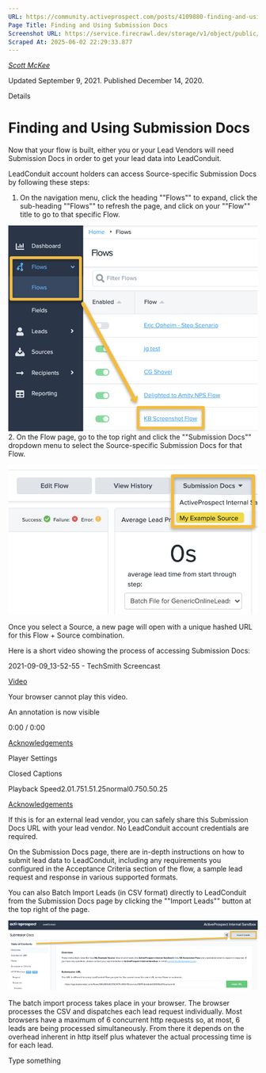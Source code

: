 ```yaml
---
URL: https://community.activeprospect.com/posts/4109880-finding-and-using-submission-docs
Page Title: Finding and Using Submission Docs
Screenshot URL: https://service.firecrawl.dev/storage/v1/object/public/media/screenshot-eaafd838-6ccc-4a7f-9c61-658301e8ecd2.png
Scraped At: 2025-06-02 22:29:33.877
---
```



[_Scott McKee_](https://community.activeprospect.com/memberships/7557680-scott-mckee)

Updated September 9, 2021. Published December 14, 2020.

Details

# Finding and Using Submission Docs

Now that your flow is built, either you or your Lead Vendors will need Submission Docs in order to get your lead data into LeadConduit.

LeadConduit account holders can access Source-specific Submission Docs by following these steps:

1. On the navigation menu, click the heading ""Flows"" to expand, click the sub-heading ""Flows"" to refresh the page, and click on your ""Flow"" title to go to that specific Flow.

![](images/image-1.png)
2. On the Flow page, go to the top right and click the ""Submission Docs"" dropdown menu to select the Source-specific Submission Docs for that Flow.

![](images/image-2.png)

Once you select a Source, a new page will open with a unique hashed URL for this Flow + Source combination.

Here is a short video showing the process of accessing Submission Docs:

2021-09-09\_13-52-55 - TechSmith Screencast

[Video](images/video-1.mp4)

Your browser cannot play this video.

An annotation is now visible

0:00 / 0:00

[Acknowledgements](https://www.techsmith.com/redirect.asp?target=SmartPlayerAcknowledgementLink&ver=1.0.0&lang=enu&os=na&product=smartplayer)

Player Settings

Closed Captions

Playback Speed2.01.751.51.25normal0.750.50.25

[Acknowledgements](https://www.techsmith.com/redirect.asp?target=SmartPlayerAcknowledgementLink&ver=1.0.0&lang=enu&os=na&product=smartplayer)


If this is for an external lead vendor, you can safely share this Submission Docs URL with your lead vendor. No LeadConduit account credentials are required.

On the Submission Docs page, there are in-depth instructions on how to submit lead data to LeadConduit, including any requirements you configured in the Acceptance Criteria section of the flow, a sample lead request and response in various supported formats.

You can also Batch Import Leads (in CSV format) directly to LeadConduit from the Submission Docs page by clicking the ""Import Leads"" button at the top right of the page.

![](images/image-3.png)

The batch import process takes place in your browser. The browser processes the CSV and dispatches each lead request individually. Most browsers have a maximum of 6 concurrent http requests so, at most, 6 leads are being processed simultaneously. From there it depends on the overhead inherent in http itself plus whatever the actual processing time is for each lead.

Type something
